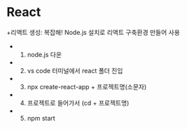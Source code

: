 # React
+리액트 생성: 복잡해! Node.js 설치로 리액트 구축환경 만들어 사용 
  +  1. node.js 다운
  +  2. vs code 터미널에서 react 폴더 진입
  +  3. npx create-react-app + 프로젝트명(소문자)
  +  4. 프로젝트로 들어가서 (cd + 프로젝트명)
  +  5. npm start
